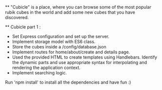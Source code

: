 
** "Cubicle" is a place, where you can browse some of the most popular rubik cubes in the world and add some new cubes that you have discovered. 

** Cubicle part 1 : 

* Set Express configuration and set up the server.
* Implement storage model with ES6 class.
* Store the cubes inside a /config/database.json
* Implement routes for home/about/create and details page.
* Used the provided HTML to create templates using Handlebars. Identify the dynamic parts and use appropriate syntax for interpolating and rendering the application context.
* Implement searching logic. 

Run 'npm install' to install all the dependencies and have fun :)